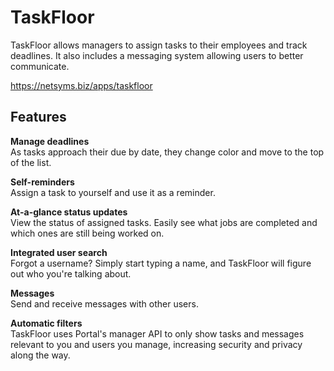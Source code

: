 TaskFloor
=========

TaskFloor allows managers to assign tasks to their employees and track
 deadlines. It also includes a messaging system allowing users 
to better communicate.

https://netsyms.biz/apps/taskfloor

Features
--------

**Manage deadlines**  
As tasks approach their due by date, they change color and move to the top of the list.

**Self-reminders**  
Assign a task to yourself and use it as a reminder.

**At-a-glance status updates**  
View the status of assigned tasks. Easily see what jobs are completed and which ones are still being worked on.

**Integrated user search**  
Forgot a username? Simply start typing a name, and TaskFloor will figure out who you're talking about.

**Messages**  
Send and receive messages with other users.

**Automatic filters**  
TaskFloor uses Portal's manager API to only show tasks and messages relevant to you and users you manage, increasing security and privacy along the way.
